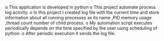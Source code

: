 o	This application is developed in python
o	This project automate process log activity.
o	In this project I created log file with the current time and store information about all running processes as its name ,PID memory usage ,thread count number of child process.
o	My automation script executes periodically depends on the time specified by the user using scheduling of python.
o	After periodic execution it sends the log file. 
